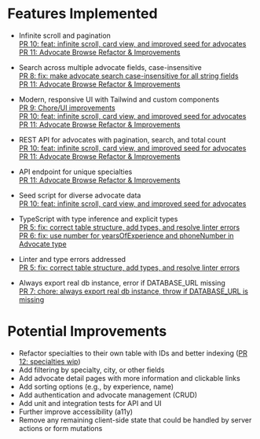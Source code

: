# Features Implemented

- Infinite scroll and pagination  
  [PR 10: feat: infinite scroll, card view, and improved seed for advocates](https://github.com/brian-gates/solace-candidate-assignment/pull/10)  
  [PR 11: Advocate Browse Refactor & Improvements](https://github.com/brian-gates/solace-candidate-assignment/pull/11)

- Search across multiple advocate fields, case-insensitive  
  [PR 8: fix: make advocate search case-insensitive for all string fields](https://github.com/brian-gates/solace-candidate-assignment/pull/8)  
  [PR 11: Advocate Browse Refactor & Improvements](https://github.com/brian-gates/solace-candidate-assignment/pull/11)

- Modern, responsive UI with Tailwind and custom components  
  [PR 9: Chore/UI improvements](https://github.com/brian-gates/solace-candidate-assignment/pull/9)  
  [PR 10: feat: infinite scroll, card view, and improved seed for advocates](https://github.com/brian-gates/solace-candidate-assignment/pull/10)  
  [PR 11: Advocate Browse Refactor & Improvements](https://github.com/brian-gates/solace-candidate-assignment/pull/11)

- REST API for advocates with pagination, search, and total count  
  [PR 10: feat: infinite scroll, card view, and improved seed for advocates](https://github.com/brian-gates/solace-candidate-assignment/pull/10)  
  [PR 11: Advocate Browse Refactor & Improvements](https://github.com/brian-gates/solace-candidate-assignment/pull/11)

- API endpoint for unique specialties  
  [PR 11: Advocate Browse Refactor & Improvements](https://github.com/brian-gates/solace-candidate-assignment/pull/11)

- Seed script for diverse advocate data  
  [PR 10: feat: infinite scroll, card view, and improved seed for advocates](https://github.com/brian-gates/solace-candidate-assignment/pull/10)

- TypeScript with type inference and explicit types  
  [PR 5: fix: correct table structure, add types, and resolve linter errors](https://github.com/brian-gates/solace-candidate-assignment/pull/5)  
  [PR 6: fix: use number for yearsOfExperience and phoneNumber in Advocate type](https://github.com/brian-gates/solace-candidate-assignment/pull/6)

- Linter and type errors addressed  
  [PR 5: fix: correct table structure, add types, and resolve linter errors](https://github.com/brian-gates/solace-candidate-assignment/pull/5)

- Always export real db instance, error if DATABASE_URL missing  
  [PR 7: chore: always export real db instance, throw if DATABASE_URL is missing](https://github.com/brian-gates/solace-candidate-assignment/pull/7)

# Potential Improvements

- Refactor specialties to their own table with IDs and better indexing ([PR 12: specialties wip](https://github.com/brian-gates/solace-candidate-assignment/pull/12))
- Add filtering by specialty, city, or other fields
- Add advocate detail pages with more information and clickable links
- Add sorting options (e.g., by experience, name)
- Add authentication and advocate management (CRUD)
- Add unit and integration tests for API and UI
- Further improve accessibility (a11y)
- Remove any remaining client-side state that could be handled by server actions or form mutations
